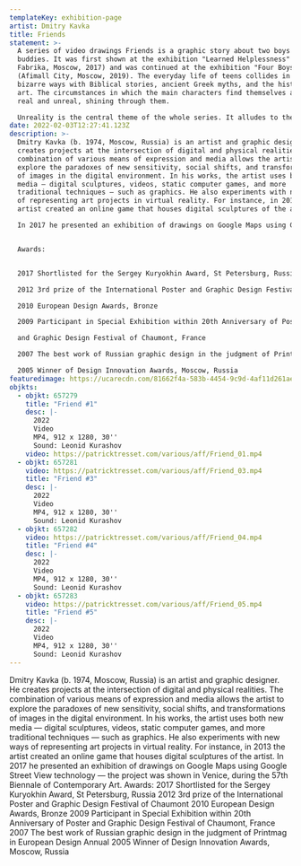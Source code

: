 ```yaml
---
templateKey: exhibition-page
artist: Dmitry Kavka
title: Friends
statement: >-
  A series of video drawings Friends is a graphic story about two boys and their
  buddies. It was first shown at the exhibition "Learned Helplessness" (CCI
  Fabrika, Moscow, 2017) and was continued at the exhibition "Four Boys"
  (Afimall City, Moscow, 2019). The everyday life of teens collides in the most
  bizarre ways with Biblical stories, ancient Greek myths, and the history of
  art. The circumstances in which the main characters find themselves are both
  real and unreal, shining through them.

  Unreality is the central theme of the whole series. It alludes to the version of life that never happened to these guys and that never became their salvation.
date: 2022-02-03T12:27:41.123Z
description: >-
  Dmitry Kavka (b. 1974, Moscow, Russia) is an artist and graphic designer. He
  creates projects at the intersection of digital and physical realities. The
  combination of various means of expression and media allows the artist to
  explore the paradoxes of new sensitivity, social shifts, and transformations
  of images in the digital environment. In his works, the artist uses both new
  media — digital sculptures, videos, static computer games, and more
  traditional techniques — such as graphics. He also experiments with new ways
  of representing art projects in virtual reality. For instance, in 2013 the
  artist created an online game that houses digital sculptures of the artist.

  In 2017 he presented an exhibition of drawings on Google Maps using Google Street View technology — the project was shown in Venice, during the 57th Biennale of Contemporary Art.


  Awards:


  2017 Shortlisted for the Sergey Kuryokhin Award, St Petersburg, Russia

  2012 3rd prize of the International Poster and Graphic Design Festival of Chaumont

  2010 European Design Awards, Bronze

  2009 Participant in Special Exhibition within 20th Anniversary of Poster

  and Graphic Design Festival of Chaumont, France

  2007 The best work of Russian graphic design in the judgment of Printmag in European Design Annual

  2005 Winner of Design Innovation Awards, Moscow, Russia
featuredimage: https://ucarecdn.com/81662f4a-583b-4454-9c9d-4af11d261aec/
objkts:
  - objkt: 657279
    title: "Friend #1"
    desc: |-
      2022
      Video
      MP4, 912 x 1280, 30''
      Sound: Leonid Kurashov
    video: https://patricktresset.com/various/aff/Friend_01.mp4
  - objkt: 657281
    video: https://patricktresset.com/various/aff/Friend_03.mp4
    title: "Friend #3"
    desc: |-
      2022
      Video
      MP4, 912 x 1280, 30''
      Sound: Leonid Kurashov
  - objkt: 657282
    video: https://patricktresset.com/various/aff/Friend_04.mp4
    title: "Friend #4"
    desc: |-
      2022
      Video
      MP4, 912 x 1280, 30''
      Sound: Leonid Kurashov
  - objkt: 657283
    video: https://patricktresset.com/various/aff/Friend_05.mp4
    title: "Friend #5"
    desc: |-
      2022
      Video
      MP4, 912 x 1280, 30''
      Sound: Leonid Kurashov
---
```

Dmitry Kavka (b. 1974, Moscow, Russia) is an artist and graphic designer. He creates projects at the intersection of digital and physical realities. The combination of various means of expression and media allows the artist to explore the paradoxes of new sensitivity, social shifts, and transformations of images in the digital environment. In his works, the artist uses both new media — digital sculptures, videos, static computer games, and more traditional techniques — such as graphics. He also experiments with new ways of representing art projects in virtual reality. For instance, in 2013 the artist created an online game that houses digital sculptures of the artist. In 2017 he presented an exhibition of drawings on Google Maps using Google Street View technology — the project was shown in Venice, during the 57th Biennale of Contemporary Art. Awards: 2017 Shortlisted for the Sergey Kuryokhin Award, St Petersburg, Russia 2012 3rd prize of the International Poster and Graphic Design Festival of Chaumont 2010 European Design Awards, Bronze 2009 Participant in Special Exhibition within 20th Anniversary of Poster and Graphic Design Festival of Chaumont, France 2007 The best work of Russian graphic design in the judgment of Printmag in European Design Annual 2005 Winner of Design Innovation Awards, Moscow, Russia
